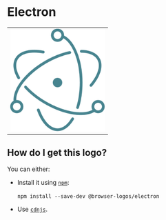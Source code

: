 # Electron

<table>
    <tr height=230>
        <td>
            <a href="https://github.com/alrra/browser-logos/tree/c907e71f64bd6923220d4d0f5471b7c337a623cd/src/electron">
                <img width=220 src="https://raw.githubusercontent.com/alrra/browser-logos/c907e71f64bd6923220d4d0f5471b7c337a623cd/src/electron/electron.svg?sanitize=true" alt="Electron browser logo">
            </a>
        </td>
    </tr>
</table>

## How do I get this logo?

You can either:

* Install it using [`npm`][npm]:

  `npm install --save-dev @browser-logos/electron`

* Use [`cdnjs`][cdnjs].

<!-- Link labels: -->

[cdnjs]: https://cdnjs.com/libraries/browser-logos
[npm]: https://www.npmjs.com/
